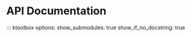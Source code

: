 # API Documentation

::: ktoolbox
    options:
        show_submodules: true
        show_if_no_docstring: true